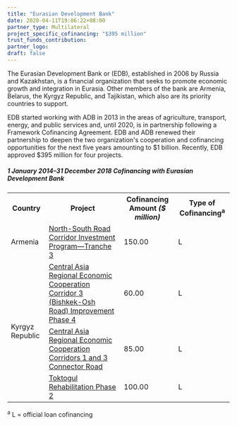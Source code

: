 ```yaml
---
title: "Eurasian Development Bank"
date: 2020-04-11T19:06:22+08:00
partner_type: Multilateral
project_specific_cofinancing: "$395 million"
trust_funds_contribution: 
partner_logo:
draft: false
---
```


The Eurasian Development Bank or (EDB), established in 2006 by Russia and Kazakhstan, is a financial organization that seeks to promote economic growth and integration in Eurasia. Other members of the bank are Armenia, Belarus, the Kyrgyz Republic, and Tajikistan, which also are its priority countries to support. 

EDB started working with ADB in 2013 in the areas of agriculture, transport, energy, and public services and, until 2020, is in partnership following a Framework Cofinancing Agreement. EDB and ADB renewed their partnership to deepen the two organization's cooperation and cofinancing opportunities for the next five years amounting to $1 billion. Recently, EDB approved $395 million for four projects.  

##### _1 January 2014–31 December 2018_ Cofinancing with Eurasian Development Bank

<table class="table table-striped table-bordered">

<tr>
<th>Country</th>
<th>Project</th>
<th>Cofinancing Amount <em>($ million)</em></th>
<th>Type of Cofinancing<sup>a</sup></th>
</tr>
<tr>
<td>Armenia</td>
<td><a href="https://www.adb.org/projects/42145-043/main" target="_blank">North-South Road Corridor Investment Program—Tranche 3</a></td>
<td>150.00 </td>
<td>L</td>
</tr>
<tr>
<td rowspan="3">Kyrgyz Republic</td>
<td><a href="https://www.adb.org/projects/45169-001/main" target="_blank">Central Asia Regional Economic Cooperation Corridor 3 (Bishkek-Osh Road) Improvement Phase 4</a></td>
<td>60.00 </td>
<td>L</td>
</tr>
<tr>
<td><a href="https://www.adb.org/projects/48401-007/main" target="_blank">Central Asia Regional Economic Cooperation Corridors 1 and 3 Connector Road</a></td>
<td>85.00 </td>
<td>L</td>
</tr>
<tr>
<td><a href="https://www.adb.org/projects/46348-003/main" target="_blank">Toktogul Rehabilitation Phase 2</a></td>
<td>100.00 </td>
<td>L</td>
</tr>
</table>

<p class="dr-footnote"><sup>a</sup> L = official loan cofinancing</p>